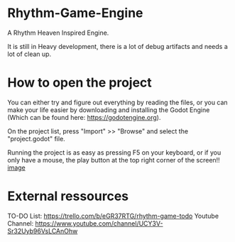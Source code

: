 # Rhythm-Game-Engine
A Rhythm Heaven Inspired Engine.

It is still in Heavy development, there is a lot of debug artifacts and needs a lot of clean up.

# How to open the project

You can either try and figure out everything by reading the files, or you can make your life easier by downloading and installing the Godot Engine (Which can be found here: https://godotengine.org).

On the project list, press "Import"  >> "Browse" and select the "project.godot" file.

Running the project is as easy as pressing F5 on your keyboard, or if you only have a mouse, the play button at the top right corner of the screen!!
[image](https://user-images.githubusercontent.com/24594540/145891476-90f1f5a2-166b-40ff-88f0-d61522962ee5.png)


# External ressources

TO-DO List: https://trello.com/b/eGR37RTG/rhythm-game-todo
Youtube Channel: https://www.youtube.com/channel/UCY3V-Sr32Uyb96VsLCAnOhw
